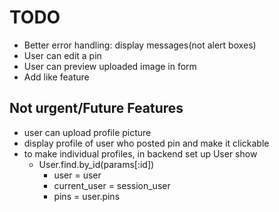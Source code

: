 # TODO

- Better error handling: display messages(not alert boxes)
- User can edit a pin
- User can preview uploaded image in form
- Add like feature

## Not urgent/Future Features

- user can upload profile picture
- display profile of user who posted pin and make it clickable
- to make individual profiles, in backend set up User show
  - User.find.by_id(params[:id])
    - user = user
    - current_user = session_user
    - pins = user.pins
